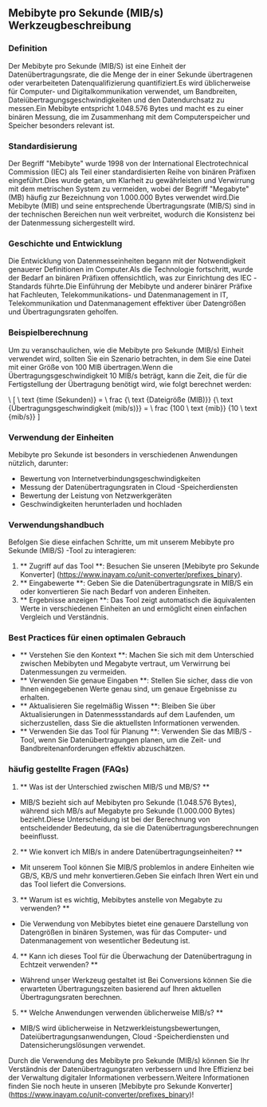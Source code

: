 ## Mebibyte pro Sekunde (MIB/s) Werkzeugbeschreibung

### Definition
Der Mebibyte pro Sekunde (MIB/S) ist eine Einheit der Datenübertragungsrate, die die Menge der in einer Sekunde übertragenen oder verarbeiteten Datenqualifizierung quantifiziert.Es wird üblicherweise für Computer- und Digitalkommunikation verwendet, um Bandbreiten, Dateiübertragungsgeschwindigkeiten und den Datendurchsatz zu messen.Ein Mebibyte entspricht 1.048.576 Bytes und macht es zu einer binären Messung, die im Zusammenhang mit dem Computerspeicher und Speicher besonders relevant ist.

### Standardisierung
Der Begriff "Mebibyte" wurde 1998 von der International Electrotechnical Commission (IEC) als Teil einer standardisierten Reihe von binären Präfixen eingeführt.Dies wurde getan, um Klarheit zu gewährleisten und Verwirrung mit dem metrischen System zu vermeiden, wobei der Begriff "Megabyte" (MB) häufig zur Bezeichnung von 1.000.000 Bytes verwendet wird.Die Mebibyte (MIB) und seine entsprechende Übertragungsrate (MIB/S) sind in der technischen Bereichen nun weit verbreitet, wodurch die Konsistenz bei der Datenmessung sichergestellt wird.

### Geschichte und Entwicklung
Die Entwicklung von Datenmesseinheiten begann mit der Notwendigkeit genauerer Definitionen im Computer.Als die Technologie fortschritt, wurde der Bedarf an binären Präfixen offensichtlich, was zur Einrichtung des IEC -Standards führte.Die Einführung der Mebibyte und anderer binärer Präfixe hat Fachleuten, Telekommunikations- und Datenmanagement in IT, Telekommunikation und Datenmanagement effektiver über Datengrößen und Übertragungsraten geholfen.

### Beispielberechnung
Um zu veranschaulichen, wie die Mebibyte pro Sekunde (MIB/s) Einheit verwendet wird, sollten Sie ein Szenario betrachten, in dem Sie eine Datei mit einer Größe von 100 MIB übertragen.Wenn die Übertragungsgeschwindigkeit 10 MIB/s beträgt, kann die Zeit, die für die Fertigstellung der Übertragung benötigt wird, wie folgt berechnet werden:

\ [
\ text {time (Sekunden)} = \ frac {\ text {Dateigröße (MIB)}} {\ text {Übertragungsgeschwindigkeit (mib/s)}} = \ frac {100 \ text {mib}} {10 \ text {mib/s}}
\]

### Verwendung der Einheiten
Mebibyte pro Sekunde ist besonders in verschiedenen Anwendungen nützlich, darunter:
- Bewertung von Internetverbindungsgeschwindigkeiten
- Messung der Datenübertragungsraten in Cloud -Speicherdiensten
- Bewertung der Leistung von Netzwerkgeräten
- Geschwindigkeiten herunterladen und hochladen

### Verwendungshandbuch
Befolgen Sie diese einfachen Schritte, um mit unserem Mebibyte pro Sekunde (MIB/S) -Tool zu interagieren:
1. ** Zugriff auf das Tool **: Besuchen Sie unseren [Mebibyte pro Sekunde Konverter] (https://www.inayam.co/unit-converter/prefixes_binary).
2. ** Eingabewerte **: Geben Sie die Datenübertragungsrate in MIB/S ein oder konvertieren Sie nach Bedarf von anderen Einheiten.
3. ** Ergebnisse anzeigen **: Das Tool zeigt automatisch die äquivalenten Werte in verschiedenen Einheiten an und ermöglicht einen einfachen Vergleich und Verständnis.

### Best Practices für einen optimalen Gebrauch
- ** Verstehen Sie den Kontext **: Machen Sie sich mit dem Unterschied zwischen Mebibyten und Megabyte vertraut, um Verwirrung bei Datenmessungen zu vermeiden.
- ** Verwenden Sie genaue Eingaben **: Stellen Sie sicher, dass die von Ihnen eingegebenen Werte genau sind, um genaue Ergebnisse zu erhalten.
- ** Aktualisieren Sie regelmäßig Wissen **: Bleiben Sie über Aktualisierungen in Datenmessstandards auf dem Laufenden, um sicherzustellen, dass Sie die aktuellsten Informationen verwenden.
- ** Verwenden Sie das Tool für Planung **: Verwenden Sie das MIB/S -Tool, wenn Sie Datenübertragungen planen, um die Zeit- und Bandbreitenanforderungen effektiv abzuschätzen.

### häufig gestellte Fragen (FAQs)

1. ** Was ist der Unterschied zwischen MIB/S und MB/S? **
- MIB/S bezieht sich auf Mebibyten pro Sekunde (1.048.576 Bytes), während sich MB/s auf Megabyte pro Sekunde (1.000.000 Bytes) bezieht.Diese Unterscheidung ist bei der Berechnung von entscheidender Bedeutung, da sie die Datenübertragungsberechnungen beeinflusst.

2. ** Wie konvert ich MIB/s in andere Datenübertragungseinheiten? **
- Mit unserem Tool können Sie MIB/S problemlos in andere Einheiten wie GB/S, KB/S und mehr konvertieren.Geben Sie einfach Ihren Wert ein und das Tool liefert die Conversions.

3. ** Warum ist es wichtig, Mebibytes anstelle von Megabyte zu verwenden? **
- Die Verwendung von Mebibytes bietet eine genauere Darstellung von Datengrößen in binären Systemen, was für das Computer- und Datenmanagement von wesentlicher Bedeutung ist.

4. ** Kann ich dieses Tool für die Überwachung der Datenübertragung in Echtzeit verwenden? **
- Während unser Werkzeug gestaltet ist Bei Conversions können Sie die erwarteten Übertragungszeiten basierend auf Ihren aktuellen Übertragungsraten berechnen.

5. ** Welche Anwendungen verwenden üblicherweise MIB/s? **
- MIB/S wird üblicherweise in Netzwerkleistungsbewertungen, Dateiübertragungsanwendungen, Cloud -Speicherdiensten und Datensicherungslösungen verwendet.

Durch die Verwendung des Mebibyte pro Sekunde (MIB/s) können Sie Ihr Verständnis der Datenübertragungsraten verbessern und Ihre Effizienz bei der Verwaltung digitaler Informationen verbessern.Weitere Informationen finden Sie noch heute in unseren [Mebibyte pro Sekunde Konverter] (https://www.inayam.co/unit-converter/prefixes_binary)!
